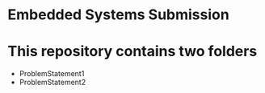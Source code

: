 # Embedded Systems Submission
# This repository contains two folders
- ProblemStatement1
- ProblemStatement2
